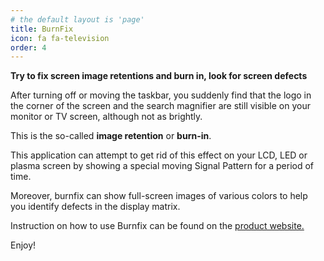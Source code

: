 ```yaml
---
# the default layout is 'page'
title: BurnFix
icon: fa fa-television
order: 4
---
```


**Try to fix screen image retentions and burn in, look for screen defects**

After turning off or moving the taskbar, you suddenly find that the logo in the corner of the screen and the search magnifier are still visible on your monitor or TV screen, although not as brightly.

This is the so-called **image retention** or **burn-in**.

This application can attempt to get rid of this effect on your LCD, LED or plasma screen by showing a special moving Signal Pattern for a period of time.

Moreover, burnfix can show full-screen images of various colors to help you identify defects in the display matrix. 

Instruction on how to use Burnfix can be found on the [product website.](https://vinser.github.io/burnfix/)

Enjoy!  

